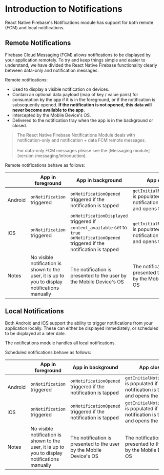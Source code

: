 # Introduction to Notifications

React Native Firebase's Notifications module has support for both remote (FCM) and local notifications.

## Remote Notifications

Firebase Cloud Messaging (FCM) allows notifications to be displayed by your application remotely.  To try and keep things simple and easier to understand, we have divided the React Native Firebase functionality clearly between data-only and notification messages.

Remote notifications:

- Used to display a visible notification on devices.
- Contain an optional data payload (map of key / value pairs) for consumption by the app if it is in the foreground, or if the notification is subsequently opened.  **If the notification is not opened, this data will never become available to the app.**
- Intercepted by the Mobile Device's OS.
- Delivered to the notification tray when the app is in the background or closed.

> The React Native Firebase Notifications Module deals with notification-only and notification + data FCM remote messages. <br /> <br/> For data-only FCM messages please see the [Messaging module](version /messaging/introduction).

Remote notifications behave as follows:

|         | App in foreground           | App in background            | App closed |
| ------- | --------------------------- | ---------------------------- | -----------|
| Android | `onNotification` triggered | `onNotificationOpened` triggered if the notification is tapped | `getInitialNotification` is populated if the notification is tapped and opens the app |
| iOS     | `onNotification` triggered | `onNotificationDisplayed` triggered if `content_available` set to `true` <br />`onNotificationOpened` triggered if the notification is tapped | `getInitialNotification` is populated if the notification is tapped and opens the app |
| Notes   | No visible notification is shown to the user, it is up to you to display notifications manually | The notification is presented to the user by the Mobile Device's OS | The notification is presented to the user by the Mobile Device's OS |

## Local Notifications

Both Android and IOS support the ability to trigger notifications from your application locally.  These can either be displayed immediately, or scheduled to be displayed at a later date.

The notifications module handles all local notifications.

Scheduled notifications behave as follows:

|         | App in foreground           | App in background            | App closed |
| ------- | --------------------------- | ---------------------------- | -----------|
| Android | `onNotification` triggered | `onNotificationOpened` triggered if the notification is tapped | `getInitialNotification` is populated if the notification is tapped and opens the app |
| iOS     | `onNotification` triggered | `onNotificationOpened` triggered if the notification is tapped | `getInitialNotification` is populated if the notification is tapped and opens the app |
| Notes   | No visible notification is shown to the user, it is up to you to display notifications manually | The notification is presented to the user by the Mobile Device's OS | The notification is presented to the user by the Mobile Device's OS |

